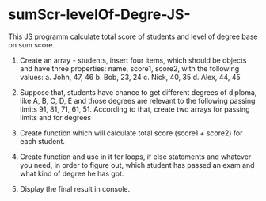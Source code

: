 # sumScr-levelOf-Degre-JS-
This JS programm calculate total score of students and level of degree base on sum score.
1. Create an array - students, insert four items, which should be objects and have three properties: name, score1, score2, 
    with the following values:
    a. John, 47, 46
    b. Bob, 23, 24
    c. Nick, 40, 35
    d. Alex, 44, 45

2. Suppose that, students have chance to get different degrees of diploma, like A, B, C, D, E and those degrees are relevant
    to the following passing limits 91, 81, 71, 61, 51. According to that, create two arrays for passing limits and for degrees

3. Create function which will calculate total score (score1 + score2) for each student.

4. Create function and use in it for loops, if else statements and whatever you need, in order to figure out, which student 
    has passed an exam and what kind of degree he has got.

5. Display the final result in console.
